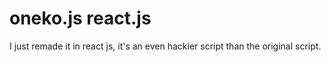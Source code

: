 # oneko.js react.js

I just remade it in react js, it's an even hackier script than the original script.
